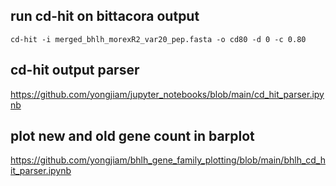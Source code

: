 ## run cd-hit on bittacora output
```
cd-hit -i merged_bhlh_morexR2_var20_pep.fasta -o cd80 -d 0 -c 0.80
```
## cd-hit output parser
https://github.com/yongjiam/jupyter_notebooks/blob/main/cd_hit_parser.ipynb
## plot new and old gene count in barplot
https://github.com/yongjiam/bhlh_gene_family_plotting/blob/main/bhlh_cd_hit_parser.ipynb
